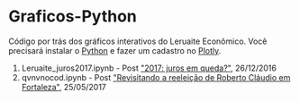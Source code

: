 # Graficos-Python

Código por trás dos gráficos interativos do Leruaite Econômico. Você precisará instalar o [Python](http://lectures.quantecon.org/py/getting_started.html)
e fazer um cadastro no [Plotly](https://plot.ly/python/getting-started/).

1. Leruaite_juros2017.ipynb - Post ["2017: juros em queda?"](http://www.leruaite.com/blog/2017-juros-em-queda), 26/12/2016
2. qvnvnocod.ipynb - Post ["Revisitando a reeleição de Roberto Cláudio em Fortaleza"](http://www.leruaite.com/regressotildees-espuacuterias/revisitando-a-reeleicao-de-roberto-claudio-em-fortaleza), 25/05/2017
